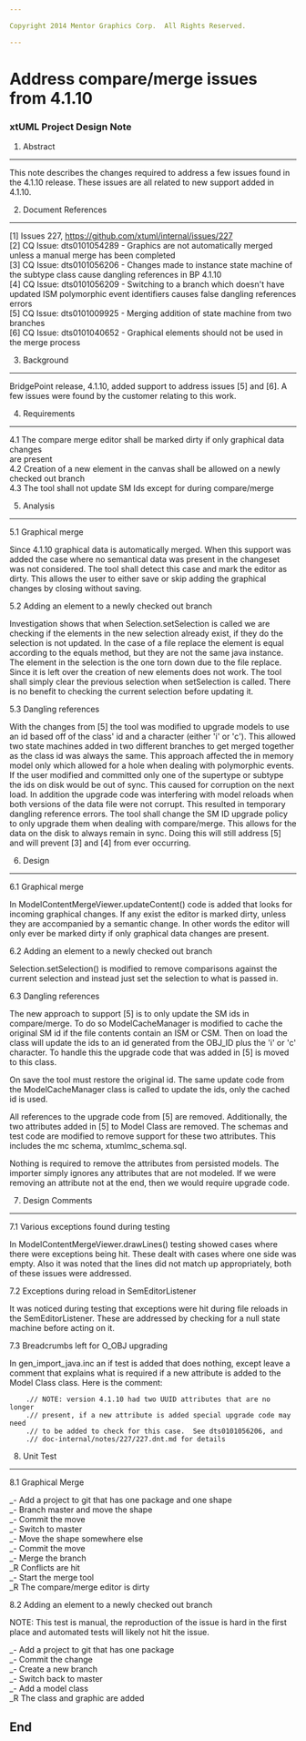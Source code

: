 ```yaml
---

Copyright 2014 Mentor Graphics Corp.  All Rights Reserved.

---
```


# Address compare/merge issues from 4.1.10
### xtUML Project Design Note

1. Abstract
-----------
This note describes the changes required to address a few issues found in the
4.1.10 release.  These issues are all related to new support added in 4.1.10.

2. Document References
----------------------
[1] Issues 227, https://github.com/xtuml/internal/issues/227     
[2] CQ Issue: dts0101054289 - Graphics are not automatically merged unless a
                              manual merge has been completed      
[3] CQ Issue: dts0101056206 - Changes made to instance state machine of the
                              subtype class cause dangling references in
                              BP 4.1.10   
[4] CQ Issue: dts0101056209 - Switching to a branch which doesn't have updated
                              ISM polymorphic event identifiers causes false
                              dangling references errors   
[5] CQ Issue: dts0101009925 - Merging addition of state machine from two
                              branches   
[6] CQ Issue: dts0101040652 - Graphical elements should not be used in the merge
                              process   

3. Background
-------------
BridgePoint release, 4.1.10, added support to address issues [5] and [6].  A few
issues were found by the customer relating to this work.

4. Requirements
---------------
4.1 The compare merge editor shall be marked dirty if only graphical data changes   
    are present   
4.2 Creation of a new element in the canvas shall be allowed on a newly checked
    out branch   
4.3 The tool shall not update SM Ids except for during compare/merge

5. Analysis
-----------
5.1 Graphical merge

Since 4.1.10 graphical data is automatically merged.  When this support was
added the case where no semantical data was present in the changeset was not
considered.  The tool shall detect this case and mark the editor as dirty.  This
allows the user to either save or skip adding the graphical changes by closing
without saving.

5.2 Adding an element to a newly checked out branch

Investigation shows that when Selection.setSelection is called we are checking
if the elements in the new selection already exist, if they do the selection is
not updated.  In the case of a file replace the element is equal according to
the equals method, but they are not the same java instance.  The element in the
selection is the one torn down due to the file replace.  Since it is left over
the creation of new elements does not work.  The tool shall simply clear the
previous selection when setSelection is called.  There is no benefit to checking
the current selection before updating it.

5.3 Dangling references

With the changes from [5] the tool was modified to upgrade models to use an id
based off of the class' id and a character (either 'i' or 'c').  This allowed
two state machines added in two different branches to get merged together as the
class id was always the same.  This approach affected the in memory model only
which allowed for a hole when dealing with polymorphic events.  If the user
modified and committed only one of the supertype or subtype the ids on disk
would be out of sync.  This caused for corruption on the next load.  In addition
the upgrade code was interfering with model reloads when both versions of the
data file were not corrupt.  This resulted in temporary dangling reference
errors.  The tool shall change the SM ID upgrade policy to only upgrade them
when dealing with compare/merge.  This allows for the data on the disk to always
remain in sync.  Doing this will still address [5] and will prevent [3] and [4]
from ever occurring.
   
6. Design
---------
6.1 Graphical merge

In ModelContentMergeViewer.updateContent() code is added that looks for incoming
graphical changes.  If any exist the editor is marked dirty, unless they are
accompanied by a semantic change.  In other words the editor will only ever be
marked dirty if only graphical data changes are present.

6.2 Adding an element to a newly checked out branch

Selection.setSelection() is modified to remove comparisons against the current
selection and instead just set the selection to what is passed in.

6.3 Dangling references

The new approach to support [5] is to only update the SM ids in compare/merge.
To do so ModelCacheManager is modified to cache the original SM id if the file
contents contain an ISM or CSM.  Then on load the class will update the ids to
an id generated from the OBJ_ID plus the 'i' or 'c' character.  To handle this
the upgrade code that was added in [5] is moved to this class.

On save the tool must restore the original id.  The same update code from the
ModelCacheManager class is called to update the ids, only the cached id is used.

All references to the upgrade code from [5] are removed.  Additionally, the two
attributes added in [5] to Model Class are removed.  The schemas and test code
are modified to remove support for these two attributes.  This includes the mc
schema, xtumlmc_schema.sql.

Nothing is required to remove the attributes from persisted models.  The
importer simply ignores any attributes that are not modeled.  If we were
removing an attribute not at the end, then we would require upgrade code.

7. Design Comments
------------------
7.1 Various exceptions found during testing

In ModelContentMergeViewer.drawLines() testing showed cases where there were
exceptions being hit.  These dealt with cases where one side was empty.  Also
it was noted that the lines did not match up appropriately, both of these issues
were addressed.

7.2 Exceptions during reload in SemEditorListener

It was noticed during testing that exceptions were hit during file reloads in
the SemEditorListener.  These are addressed by checking for a null state machine
before acting on it.

7.3 Breadcrumbs left for O_OBJ upgrading

In gen_import_java.inc an if test is added that does nothing, except leave a
comment that explains what is required if a new attribute is added to the Model
Class class.  Here is the comment:

        .// NOTE: version 4.1.10 had two UUID attributes that are no longer
        .// present, if a new attribute is added special upgrade code may need
        .// to be added to check for this case.  See dts0101056206, and 
        .// doc-internal/notes/227/227.dnt.md for details

8. Unit Test
------------
8.1 Graphical Merge

_- Add a project to git that has one package and one shape   
_- Branch master and move the shape   
_- Commit the move   
_- Switch to master   
_- Move the shape somewhere else   
_- Commit the move   
_- Merge the branch   
_R Conflicts are hit   
_- Start the merge tool   
_R The compare/merge editor is dirty   

8.2 Adding an element to a newly checked out branch

NOTE: This test is manual, the reproduction of the issue is hard in the first
      place and automated tests will likely not hit the issue.

_- Add a project to git that has one package   
_- Commit the change   
_- Create a new branch   
_- Switch back to master   
_- Add a model class   
_R The class and graphic are added   

End
---

